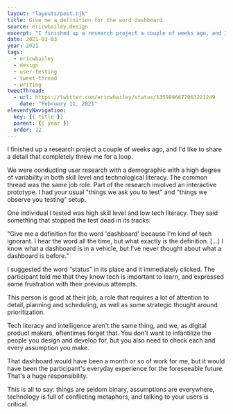 ```yaml
---
layout: "layouts/post.njk"
title: Give me a definition for the word dashboard
source: ericwbailey.design
excerpt: "I finished up a research project a couple of weeks ago, and I'd like to share a detail that completely threw me for a loop"
date: 2021-03-03
year: 2021
tags:
  - ericwbailey
  - design
  - user-testing
  - tweet-thread
  - writing
tweetThread:
  - url: https://twitter.com/ericwbailey/status/1359896677063221249
    date: "February 11, 2021"
eleventyNavigation:
  key: {{ title }}
  parent: {{ year }}
  order: 12
---
```


I finished up a research project a couple of weeks ago, and I'd like to share a detail that completely threw me for a loop.

We were conducting user research with a demographic with a high degree of variability in both skill level and technological literacy. The common thread was the same job role. Part of the research involved an interactive prototype. I had your usual "things we ask you to test" and “things we observe you testing” setup.

One individual I tested was high skill level and low tech literacy. They said something that stopped the test dead in its tracks:

“Give me a definition for the word 'dashboard' because I'm kind of tech ignorant. I hear the word all the time, but what exactly is the definition. […] I know what a dashboard is in a vehicle, but I've never thought about what a dashboard is before.”

I suggested the word “status” in its place and it immediately clicked. The participant told me that they know tech is important to learn, and expressed some frustration with their previous attempts.

This person is good at their job, a role that requires a lot of attention to detail, planning and scheduling, as well as some strategic thought around prioritization.

Tech literacy and intelligence aren't the same thing, and we, as digital product makers, oftentimes forget that. You don't want to infantilize the people you design and develop for, but you also need to check each and every assumption you make.

That dashboard would have been a month or so of work for me, but it would have been the participant's everyday experience for the foreseeable future. That's a huge responsibility.

This is all to say: things are seldom binary, assumptions are everywhere, technology is full of conflicting metaphors, and talking to your users is critical.
